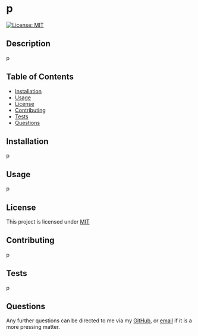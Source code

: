 # p

[![License: MIT](https://img.shields.io/badge/License-MIT-blue.svg)](https://opensource.org/licenses/MIT)

## Description

p
  
## Table of Contents
  
- [Installation](#Installation)
- [Usage](#Usage)
- [License](#License)
- [Contributing](#Contributing)
- [Tests](#Tests)
- [Questions](#Questions)
  
## Installation

p
  
## Usage

p
  
## License
  
This project is licensed under [MIT](https://opensource.org/licenses/MIT)
  
## Contributing

p
  
## Tests

p
  
## Questions
  
Any further questions can be directed to me via my [GitHub](https://github.com/TopGek99/), or [email](arowe890@gmail.com) if it is a more pressing matter.
